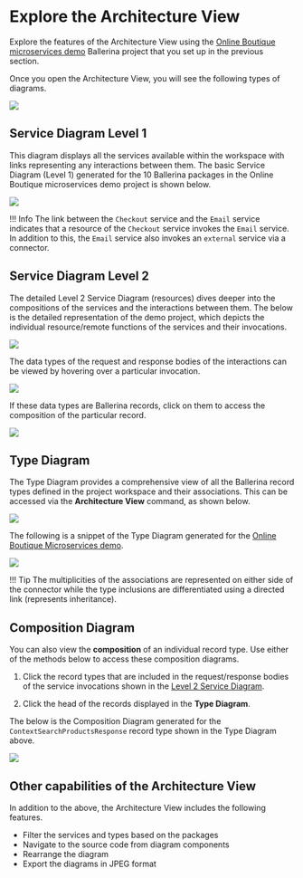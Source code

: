 # Explore the Architecture View

Explore the features of the Architecture View using the [Online Boutique microservices demo](https://github.com/ballerina-guides/gcp-microservices-demo) Ballerina project that you set up in the previous section.

Once you open the Architecture View, you will see the following types of diagrams.

<img src="https://wso2.com/ballerina/vscode/docs/img/visual-programming/architecture-view/architecture-diagram/diagram-types.gif" class="cInlineImage-full"/>

## Service Diagram Level 1

This diagram displays all the services available within the workspace with links representing any interactions between them. The basic Service Diagram (Level 1) generated for the 10 Ballerina packages in the Online Boutique microservices demo project is shown below.

<img src="https://wso2.com/ballerina/vscode/docs/img/visual-programming/architecture-view/architecture-diagram/service-level-one-copy.png" class="cInlineImage-full"/>

!!! Info
    The link between the `Checkout` service and the `Email` service indicates that a resource of the `Checkout` service invokes the `Email` service. In addition to this, the `Email` service also invokes an `external` service via a connector.

## Service Diagram Level 2

The detailed Level 2 Service Diagram (resources) dives deeper into the compositions of the services and the interactions between them. The below is the detailed representation of the demo project, which depicts the individual resource/remote functions of the services and their invocations.

<img src="https://wso2.com/ballerina/vscode/docs/img/visual-programming/architecture-view/architecture-diagram/service-level-two-copy.png" class="cInlineImage-full"/>

The data types of the request and response bodies of the interactions can be viewed by hovering over a particular invocation.

<img src="https://wso2.com/ballerina/vscode/docs/img/visual-programming/architecture-view/architecture-diagram/level-two-invocation-data-types.gif" class="cInlineImage-full"/>

If these data types are Ballerina records, click on them to access the composition of the particular record.

<img src="https://wso2.com/ballerina/vscode/docs/img/visual-programming/architecture-view/architecture-diagram/level-two-to-type-composition.gif" class="cInlineImage-full"/>

## Type Diagram

The Type Diagram provides a comprehensive view of all the Ballerina record types defined in the project workspace and their associations. This can be accessed via the **Architecture View** command, as shown below.

<img src="https://wso2.com/ballerina/vscode/docs/img/visual-programming/architecture-view/type-diagram/type-diagram.gif" class="cInlineImage-full"/>

The following is a snippet of the Type Diagram generated for the [Online Boutique Microservices demo](https://github.com/ballerina-guides/gcp-microservices-demo). 

<img src="https://wso2.com/ballerina/vscode/docs/img/visual-programming/architecture-view/type-diagram/gcp-type-diagram.png" class="cInlineImage-full"/>

!!! Tip 
    The multiplicities of the associations are represented on either side of the connector while the type inclusions are differentiated using a directed link (represents inheritance).

## Composition Diagram

You can also view the **composition** of an individual record type. Use either of the methods below to access these composition diagrams.

1. Click the record types that are included in the request/response bodies of the service invocations shown in the [Level 2 Service Diagram](https://wso2.com/ballerina/vscode/docs/visual-programming/architecture-view/architecture-diagram/#service-diagram-level-2).

2. Click the head of the records displayed in the **Type Diagram**.

The below is the Composition Diagram generated for the `ContextSearchProductsResponse` record type shown in the Type Diagram above.

<img src="https://wso2.com/ballerina/vscode/docs/img/visual-programming/architecture-view/type-diagram/gcp-type-composition.png" class="cInlineImage-full"/>

## Other capabilities of the Architecture View

In addition to the above, the Architecture View includes the following features.

- Filter the services and types based on the packages
- Navigate to the source code from diagram components
- Rearrange the diagram
- Export the diagrams in JPEG format